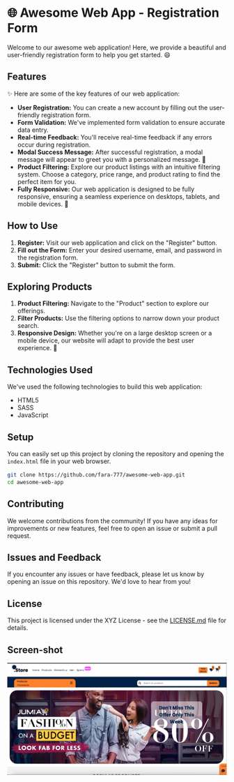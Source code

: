 # 🌐 Awesome Web App - Registration Form

Welcome to our awesome web application! Here, we provide a beautiful and user-friendly registration form to help you get started. 😄

## Features

✨ Here are some of the key features of our web application:

- **User Registration:** You can create a new account by filling out the user-friendly registration form.
- **Form Validation:** We've implemented form validation to ensure accurate data entry.
- **Real-time Feedback:** You'll receive real-time feedback if any errors occur during registration.
- **Modal Success Message:** After successful registration, a modal message will appear to greet you with a personalized message. 🚀
- **Product Filtering:** Explore our product listings with an intuitive filtering system. Choose a category, price range, and product rating to find the perfect item for you.
- **Fully Responsive:** Our web application is designed to be fully responsive, ensuring a seamless experience on desktops, tablets, and mobile devices. 📱

## How to Use

1. **Register:** Visit our web application and click on the "Register" button.
2. **Fill out the Form:** Enter your desired username, email, and password in the registration form.
3. **Submit:** Click the "Register" button to submit the form.

## Exploring Products

1. **Product Filtering:** Navigate to the "Product" section to explore our offerings.
2. **Filter Products:** Use the filtering options to narrow down your product search.
3. **Responsive Design:** Whether you're on a large desktop screen or a mobile device, our website will adapt to provide the best user experience. 🌟

## Technologies Used

We've used the following technologies to build this web application:

- HTML5
- SASS
- JavaScript

## Setup

You can easily set up this project by cloning the repository and opening the `index.html` file in your web browser.

```bash
git clone https://github.com/fara-777/awesome-web-app.git
cd awesome-web-app
```

## Contributing

We welcome contributions from the community! If you have any ideas for improvements or new features, feel free to open an issue or submit a pull request.

## Issues and Feedback

If you encounter any issues or have feedback, please let us know by opening an issue on this repository. We'd love to hear from you!

## License

This project is licensed under the XYZ License - see the [LICENSE.md](LICENSE.md) file for details.

## Screen-shot

 <img src="/assets/screen-shot/screen-shot.jpg"/>
